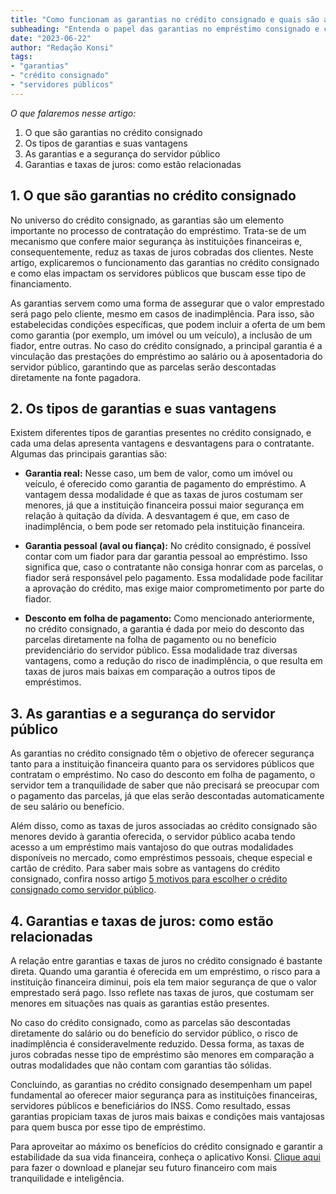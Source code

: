 ```yaml
---
title: "Como funcionam as garantias no crédito consignado e quais são as suas vantagens"
subheading: "Entenda o papel das garantias no empréstimo consignado e como elas podem beneficiar servidores públicos"
date: "2023-06-22"
author: "Redação Konsi"
tags:
- "garantias"
- "crédito consignado"
- "servidores públicos"
---
```


_O que falaremos nesse artigo:_
1. O que são garantias no crédito consignado
2. Os tipos de garantias e suas vantagens
3. As garantias e a segurança do servidor público
4. Garantias e taxas de juros: como estão relacionadas

## 1. O que são garantias no crédito consignado

No universo do crédito consignado, as garantias são um elemento importante no processo de contratação do empréstimo. Trata-se de um mecanismo que confere maior segurança às instituições financeiras e, consequentemente, reduz as taxas de juros cobradas dos clientes. Neste artigo, explicaremos o funcionamento das garantias no crédito consignado e como elas impactam os servidores públicos que buscam esse tipo de financiamento. 

As garantias servem como uma forma de assegurar que o valor emprestado será pago pelo cliente, mesmo em casos de inadimplência. Para isso, são estabelecidas condições específicas, que podem incluir a oferta de um bem como garantia (por exemplo, um imóvel ou um veículo), a inclusão de um fiador, entre outras. No caso do crédito consignado, a principal garantia é a vinculação das prestações do empréstimo ao salário ou à aposentadoria do servidor público, garantindo que as parcelas serão descontadas diretamente na fonte pagadora.

## 2. Os tipos de garantias e suas vantagens

Existem diferentes tipos de garantias presentes no crédito consignado, e cada uma delas apresenta vantagens e desvantagens para o contratante. Algumas das principais garantias são:

- **Garantia real:** Nesse caso, um bem de valor, como um imóvel ou veículo, é oferecido como garantia de pagamento do empréstimo. A vantagem dessa modalidade é que as taxas de juros costumam ser menores, já que a instituição financeira possui maior segurança em relação à quitação da dívida. A desvantagem é que, em caso de inadimplência, o bem pode ser retomado pela instituição financeira.

- **Garantia pessoal (aval ou fiança):** No crédito consignado, é possível contar com um fiador para dar garantia pessoal ao empréstimo. Isso significa que, caso o contratante não consiga honrar com as parcelas, o fiador será responsável pelo pagamento. Essa modalidade pode facilitar a aprovação do crédito, mas exige maior comprometimento por parte do fiador.

- **Desconto em folha de pagamento:** Como mencionado anteriormente, no crédito consignado, a garantia é dada por meio do desconto das parcelas diretamente na folha de pagamento ou no benefício previdenciário do servidor público. Essa modalidade traz diversas vantagens, como a redução do risco de inadimplência, o que resulta em taxas de juros mais baixas em comparação a outros tipos de empréstimos.

## 3. As garantias e a segurança do servidor público

As garantias no crédito consignado têm o objetivo de oferecer segurança tanto para a instituição financeira quanto para os servidores públicos que contratam o empréstimo. No caso do desconto em folha de pagamento, o servidor tem a tranquilidade de saber que não precisará se preocupar com o pagamento das parcelas, já que elas serão descontadas automaticamente de seu salário ou benefício.

Além disso, como as taxas de juros associadas ao crédito consignado são menores devido à garantia oferecida, o servidor público acaba tendo acesso a um empréstimo mais vantajoso do que outras modalidades disponíveis no mercado, como empréstimos pessoais, cheque especial e cartão de crédito. Para saber mais sobre as vantagens do crédito consignado, confira nosso artigo [5 motivos para escolher o crédito consignado como servidor público](konsi.com.br/postagens/5-motivos-para-escolher-o-credito-consignado-publico).

## 4. Garantias e taxas de juros: como estão relacionadas

A relação entre garantias e taxas de juros no crédito consignado é bastante direta. Quando uma garantia é oferecida em um empréstimo, o risco para a instituição financeira diminui, pois ela tem maior segurança de que o valor emprestado será pago. Isso reflete nas taxas de juros, que costumam ser menores em situações nas quais as garantias estão presentes.

No caso do crédito consignado, como as parcelas são descontadas diretamente do salário ou do benefício do servidor público, o risco de inadimplência é consideravelmente reduzido. Dessa forma, as taxas de juros cobradas nesse tipo de empréstimo são menores em comparação a outras modalidades que não contam com garantias tão sólidas.

Concluindo, as garantias no crédito consignado desempenham um papel fundamental ao oferecer maior segurança para as instituições financeiras, servidores públicos e beneficiários do INSS. Como resultado, essas garantias propiciam taxas de juros mais baixas e condições mais vantajosas para quem busca por esse tipo de empréstimo. 

Para aproveitar ao máximo os benefícios do crédito consignado e garantir a estabilidade da sua vida financeira, conheça o aplicativo Konsi. [Clique aqui](konsi.com.br/download) para fazer o download e planejar seu futuro financeiro com mais tranquilidade e inteligência.